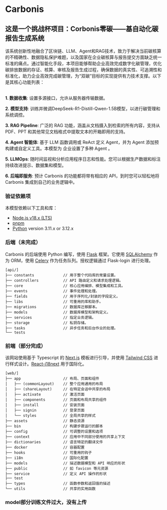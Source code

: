 # Carbonis

## 这是一个挑战杯项目：Corbonis零碳——基自动化碳报告生成系统

该系统创新性地融合了区块链、LLM、Agent和RAG技术，致力于解决当前碳核算的不精确性、数据隐私保护难题，以及国家在企业碳核算与报告提交方面缺乏统一标准的痛点。通过智能化手段，本项目能够帮助企业高效完成数字化碳管理，优化碳排放数据的存证、核算、审核及报告生成过程，确保数据的真实性、可追溯性和标准化，助力企业高效完成碳管理，为“双碳”目标的实现提供有力技术支撑。以下是其核心功能列表：
</br> </br>

**1. 数据收集**: 
  设置多源接口，允许从服务器传输数据。


**2. 模型支持**: 
  训练并微调DeepSeek-R1-Distill-Qwen-1.5B模型，以进行碳管理和系统调控。


**3. RAG Pipeline**: 
  广泛的 RAG 功能，涵盖从文档摄入到检索的所有内容，支持从 PDF、PPT 和其他常见文档格式中提取文本的开箱即用的支持。

**4. Agent 智能体**: 
  基于 LLM 函数调用或 ReAct 定义 Agent，并为 Agent 添加预构建或自定义工具。本模型为 企业设置了多种 Agent 。

**5. LLMOps**: 
  随时间监视和分析应用程序日志和性能。您可以根据生产数据和标注持续改进提示、数据集和模型。

**6. 后端即服务**: 
  预计 Carbonis 的功能都将带有相应的 API，到时您可以轻松地将 Carbonis 集成到自己的业务逻辑中。

### 验证依赖项

本模型依赖以下工具和库：

- [Node.js v18.x (LTS)](http://nodejs.org)
- [pnpm](https://pnpm.io/)
- [Python](https://www.python.org/) version 3.11.x or 3.12.x

### 后端（未完成）

Carbonis 的后端使用 Python 编写，使用 [Flask](https://flask.palletsprojects.com/en/3.0.x/) 框架。它使用 [SQLAlchemy](https://www.sqlalchemy.org/) 作为 ORM，使用 [Celery](https://docs.celeryq.dev/en/stable/getting-started/introduction.html) 作为任务队列。授权逻辑通过 Flask-login 进行处理。

```
[api/]
├── constants             // 用于整个代码库的常量设置。
├── controllers           // API 路由定义和请求处理逻辑。
├── core                  // 核心应用编排、模型集成和工具。
├── events                // 事件处理和处理。
├── fields                // 用于序列化/封装的字段定义。
├── libs                  // 可重用的库和助手。
├── migrations            // 数据库迁移脚本。
├── models                // 数据库模型和架构定义。
├── services              // 指定业务逻辑。
├── storage               // 私钥存储。
├── tasks                 // 异步任务和后台作业的处理。
└── tests
```

### 前端（部分完成）

该网站使用基于 Typescript 的 [Next.js](https://nextjs.org/) 模板进行引导，并使用 [Tailwind CSS](https://tailwindcss.com/) 进行样式设计。[React-i18next](https://react.i18next.com/) 用于国际化。

```
[web/]
├── app                   // 布局、页面和组件
│   ├── (commonLayout)    // 整个应用通用的布局
│   ├── (shareLayout)     // 在特定会话中共享的布局
│   ├── activate          // 激活页面
│   ├── components        // 页面和布局共享的组件
│   ├── install           // 安装页面
│   ├── signin            // 登录页面
│   └── styles            // 全局共享的样式
├── assets                // 静态资源
├── bin                   // 构建步骤运行的脚本
├── config                // 可调整的设置和选项
├── context               // 应用中不同部分使用的共享上下文
├── dictionaries          // 语言特定的翻译文件
├── docker                // 容器配置
├── hooks                 // 可重用的钩子
├── i18n                  // 国际化配置
├── models                // 描述数据模型和 API 响应的形状
├── public                // 如 favicon 等元资源
├── service               // 定义 API 操作的形状
├── test
├── types                 // 函数参数和返回值的描述
└── utils                 // 共享的实用函数
```
### model部分训练文件过大，没有上传